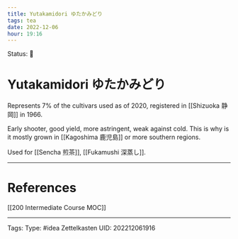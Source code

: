 ```yaml
---
title: Yutakamidori ゆたかみどり
tags: tea
date: 2022-12-06
hour: 19:16
---
```

Status: 🌱
# Yutakamidori ゆたかみどり
Represents 7% of the cultivars used as of 2020, registered in [[Shizuoka 静岡]] in 1966.

Early shooter, good yield, more astringent, weak against cold. This is why is it mostly grown in [[Kagoshima 鹿児島]] or more southern regions. 

Used for [[Sencha 煎茶]], [[Fukamushi 深蒸し]].





---
# References

[[200 Intermediate Course MOC]]

---
Tags:
Type: #idea
Zettelkasten UID: 202212061916
